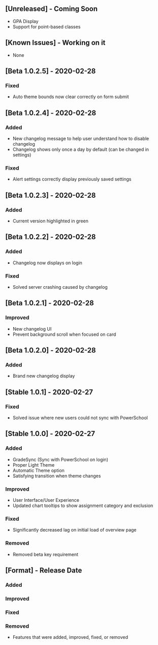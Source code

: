 <!--Follow this format-->
<!--## [Version] - YYYY-MM-DD-->
<!--### Added/Improved/Fixed/Removed **ONLY** -->
<!--(-) Specifics-->

## [Unreleased] - Coming Soon
- GPA Display
- Support for point-based classes

## [Known Issues] - Working on it
- None

## [Beta 1.0.2.5] - 2020-02-28
### Fixed
- Auto theme bounds now clear correctly on form submit

## [Beta 1.0.2.4] - 2020-02-28
### Added
- New changelog message to help user understand how to disable changelog
- Changelog shows only once a day by default (can be changed in settings)

### Fixed
- Alert settings correctly display previously saved settings

## [Beta 1.0.2.3] - 2020-02-28
### Added
- Current version highlighted in green

## [Beta 1.0.2.2] - 2020-02-28
### Added
- Changelog now displays on login

### Fixed
- Solved server crashing caused by changelog

## [Beta 1.0.2.1] - 2020-02-28
### Improved
- New changelog UI
- Prevent background scroll when focused on card

## [Beta 1.0.2.0] - 2020-02-28
### Added
- Brand new changelog display

## [Stable 1.0.1] - 2020-02-27
### Fixed
- Solved issue where new users could not sync with PowerSchool

## [Stable 1.0.0] - 2020-02-27
### Added
- GradeSync (Sync with PowerSchool on login)
- Proper Light Theme
- Automatic Theme option
- Satisfying transition when theme changes

### Improved
- User Interface/User Experience
- Updated chart tooltips to show assignment category and exclusion

### Fixed
- Significantly decreased lag on initial load of overview page

### Removed
- Removed beta key requirement

## [Format] - Release Date
### Added
### Improved
### Fixed
### Removed
- Features that were added, improved, fixed, or removed
